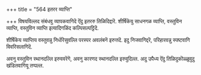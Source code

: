 +++
title = "564 इतरर व्याप्ति"

+++
विषयविल्लद संबंधवु व्यापकवागिदॆ ऎंदु इतररु तिळिदिद्दारॆ. शीर्षिकॆयु साधनगळ व्याप्ति, वस्तुविन व्याप्ति, वस्तुविन व्याप्ति इत्यादिगळिंद कल्पिसल्पट्टिदॆ.

शीर्षिकॆय व्याप्तिय वस्तुवन्नु निर्धरिसुवल्लि परस्पर अवलंबनॆ इरुत्तदॆ. इदु निजवागिद्दरॆ, परिहारवन्नु स्पष्टवागि विवरिसलागिदॆ.

अवनु वस्तुविन स्थानदल्लि इरुववरॆगॆ, अवनु कारणद स्थानदल्लि इरुवुदिल्ल. अदु उपैध्य ऎंदु तिळिदुकॊळ्ळुवुदु खंडितवागियू तप्पल्ल.

